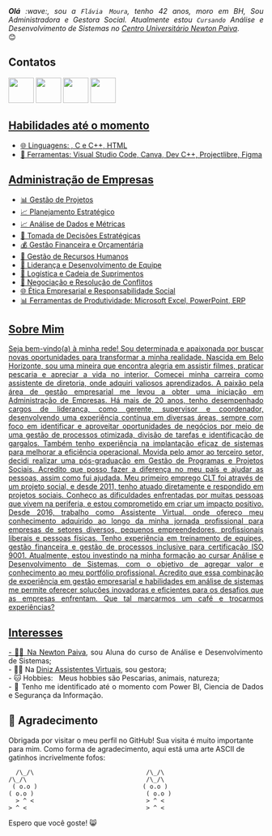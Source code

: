 
</div>
<div align="justify">
<i><b>Olá</b> :wave:, sou a <code>Flávia Moura</code>, tenho 42 anos, moro em BH, Sou Administradora e Gestora Social. Atualmente estou <code>Cursando</code> Análise e Desenvolvimento de Sistemas no <a href="https://newtonpaiva.br/" target="_blank">Centro Universitário Newton Paiva</a></i>.
</div>
😊

## Contatos
<td align="center" colspan="11"></td>
</tr> 
</td>
<td><a href="mailto:flavialuciadinizmoura@gmail.com" target="_blank"><img src="https://github.com/joaopauloaramuni/joaopauloaramuni/blob/main/img/gmail.png?raw=true" width="50px" height="50px"/></a>
</td>
<td><a href="https://wa.me/5531975676029" target="_blank"><img src="https://github.com/joaopauloaramuni/joaopauloaramuni/blob/main/img/wpp.png?raw=true" width="50px" height="50px"/></a>
</td>
<td><a href="https://www.instagram.com/flavialucia.dinizmoura/" target="_blank"><img src="https://github.com/joaopauloaramuni/joaopauloaramuni/blob/main/img/insta.png?raw=true" width="50px" height="50px"/></a>
</td>
<td><a href="https://www.linkedin.com/in/flaviadinizmoura/" target="_blank"><img src="https://github.com/joaopauloaramuni/joaopauloaramuni/blob/main/img/linkedin.png?raw=true" width="50px" height="50px"/></a>
</td>
<td><a href="https://slack.com/app_redirect?channel=UVD9N6VCL"><img 
<tr>

## Habilidades até o momento
- 🌐 Linguagens: , C e C++, HTML
- 🔧 Ferramentas: Visual Studio Code, Canva, Dev C++, Projectlibre, Figma 
  
## Administração de Empresas
- 📊 Gestão de Projetos 
- 📈 Planejamento Estratégico 
- 📈 Análise de Dados e Métricas 
- 🧐 Tomada de Decisões Estratégicas 
- 💰 Gestão Financeira e Orçamentária 
- 👥 Gestão de Recursos Humanos 
- 🤝 Liderança e Desenvolvimento de Equipe 
- 🚚 Logística e Cadeia de Suprimentos 
- 🤝 Negociação e Resolução de Conflitos 
- 🌐 Ética Empresarial e Responsabilidade Social 
- 📊 Ferramentas de Produtividade: Microsoft Excel, PowerPoint, ERP 

## Sobre Mim
<div align="justify">
Seja bem-vindo(a) à minha rede!
Sou determinada e apaixonada por buscar novas oportunidades para transformar a minha realidade. Nascida em Belo Horizonte, sou uma mineira que encontra alegria em 
assistir filmes, praticar pescaria e apreciar a vida no interior.
Comecei minha carreira como assistente de diretoria, onde adquiri valiosos aprendizados. A paixão pela área de gestão empresarial me levou a obter uma iniciação em Administração de 
Empresas. Há mais de 20 anos, tenho desempenhado cargos de liderança, como gerente, supervisor e coordenador, desenvolvendo uma experiência contínua em diversas áreas, sempre com foco em
identificar e aproveitar oportunidades de negócios por meio de uma gestão de processos otimizada, divisão de tarefas e identificação de gargalos.
Também tenho experiência na implantação eficaz de sistemas para melhorar a eficiência operacional.
Movida pelo amor ao terceiro setor, decidi realizar uma pós-graduação em Gestão de Programas e Projetos Sociais. Acredito que posso fazer a diferença no meu país e ajudar as pessoas, 
assim como fui ajudada. Meu primeiro emprego CLT foi através de um projeto social, e desde 2011, tenho atuado diretamente e respondido em projetos sociais. Conheço as dificuldades 
enfrentadas por muitas pessoas que vivem na periferia, e estou comprometido em criar um impacto positivo.
Desde 2016, trabalho como Assistente Virtual, onde ofereço meu conhecimento adquirido ao longo da minha jornada profissional para empresas de setores diversos, pequenos empreendedores, 
profissionais liberais e pessoas físicas. Tenho experiência em treinamento de equipes, gestão financeira e gestão de processos inclusive para certificação ISO 9001.
Atualmente, estou investindo na minha formação ao cursar Análise e Desenvolvimento de Sistemas, com o objetivo de agregar valor e conhecimento ao meu portfólio profissional. 
Acredito que essa combinação de experiência em gestão empresarial e habilidades em análise de sistemas me permite oferecer soluções inovadoras e eficientes para os desafios que as empresas enfrentam. 
Que tal marcarmos um café e trocarmos experiências?
</div>

## Interesses
<div align="justify">
<p>
- 👩‍🎓 Na <a href="https://newtonpaiva.br/" target="_blank">Newton Paiva</a>, sou Aluna do curso de Análise e Desenvolvimento de Sistemas;<br />
- 👩‍💼 Na <a href="https://ffconsultoriaegestao.com.br/" target="_blank">Diniz Assistentes Virtuais</a>, sou gestora;<br />
- 🐱 Hobbies: &nbsp; Meus hobbies são Pescarias, animais, natureza;<br />
- 🔡 Tenho me identificado até o momento com Power BI, Ciencia de Dados e Segurança da Informação.<br />
</p>
</div>
</div>

## 🙏 Agradecimento

Obrigada por visitar o meu perfil no GitHub! Sua visita é muito importante para mim. Como forma de agradecimento, aqui está uma arte ASCII de gatinhos incrivelmente fofos:

      /\_/\                               /\_/\                               /\_/\                                 /\_/\  
     ( o.o )                             ( o.o )                             ( o.o )                               ( o.o )
      > ^ <                               > ^ <                               > ^ <                                 > ^ <
  
  
   
Espero que você goste! 😸









